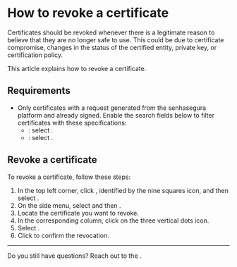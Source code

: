 # How to revoke a certificate 

Certificates should be revoked whenever there is a legitimate reason to believe that they are no longer safe to use. This could be due to certificate compromise, changes in the status of the certified entity, private key, or certification policy.

This article explains how to revoke a certificate.

## Requirements

* Only certificates with a request generated from the senhasegura platform and already signed. Enable the search fields below to filter certificates with these specifications:
    * : select .
    * : select .

## Revoke a certificate
To revoke a certificate, follow these steps:

1. In the top left corner, click , identified by the nine squares icon, and then select .
2. On the side menu, select  and then .
3. Locate the certificate you want to revoke.
4. In the corresponding  column, click on the three vertical dots icon.
5. Select .
6. Click  to confirm the revocation.
***
Do you still have questions? Reach out to the .